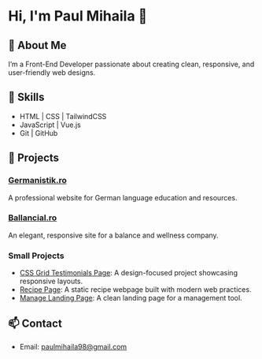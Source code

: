 # Hi, I'm Paul Mihaila 👋

## 🌟 About Me
I’m a Front-End Developer passionate about creating clean, responsive, and user-friendly web designs. 

## 🚀 Skills
- HTML | CSS | TailwindCSS
- JavaScript | Vue.js
- Git | GitHub

## 💼 Projects
### [Germanistik.ro](https://germanistik.ro/)
A professional website for German language education and resources.

### [Ballancial.ro](https://ballancial.ro/ro)
An elegant, responsive site for a balance and wellness company.

### Small Projects
- [CSS Grid Testimonials Page](https://css-grid-testimonials-page.vercel.app/): A design-focused project showcasing responsive layouts.
- [Recipe Page](https://elegant-faun-fd3ae4.netlify.app/): A static recipe webpage built with modern web practices.
- [Manage Landing Page](https://cheerful-starburst-efeb7c.netlify.app/): A clean landing page for a management tool.

## 📫 Contact
- Email: [paulmihaila98@gmail.com](mailto:aulmihaila98@gmail.com)
